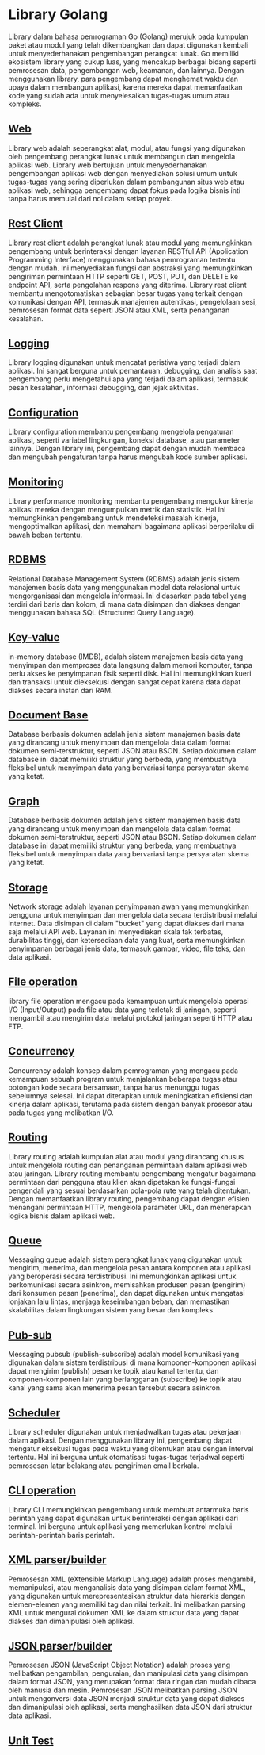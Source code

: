 # Library Golang

Library dalam bahasa pemrograman Go (Golang) merujuk pada kumpulan paket atau modul yang telah dikembangkan dan dapat digunakan kembali untuk menyederhanakan pengembangan perangkat lunak. Go memiliki ekosistem library yang cukup luas, yang mencakup berbagai bidang seperti pemrosesan data, pengembangan web, keamanan, dan lainnya. Dengan menggunakan library, para pengembang dapat menghemat waktu dan upaya dalam membangun aplikasi, karena mereka dapat memanfaatkan kode yang sudah ada untuk menyelesaikan tugas-tugas umum atau kompleks.

## [Web](/golang/library/web.md)

Library web adalah seperangkat alat, modul, atau fungsi yang digunakan oleh pengembang perangkat lunak untuk membangun dan mengelola aplikasi web. Library web bertujuan untuk menyederhanakan pengembangan aplikasi web dengan menyediakan solusi umum untuk tugas-tugas yang sering diperlukan dalam pembangunan situs web atau aplikasi web, sehingga pengembang dapat fokus pada logika bisnis inti tanpa harus memulai dari nol dalam setiap proyek.

## [Rest Client](/golang/library/rest_client.md)

Library rest client adalah perangkat lunak atau modul yang memungkinkan pengembang untuk berinteraksi dengan layanan RESTful API (Application Programming Interface) menggunakan bahasa pemrograman tertentu dengan mudah. Ini menyediakan fungsi dan abstraksi yang memungkinkan pengiriman permintaan HTTP seperti GET, POST, PUT, dan DELETE ke endpoint API, serta pengolahan respons yang diterima. Library rest client membantu mengotomatiskan sebagian besar tugas yang terkait dengan komunikasi dengan API, termasuk manajemen autentikasi, pengelolaan sesi, pemrosesan format data seperti JSON atau XML, serta penanganan kesalahan.

## [Logging](/golang/library/logging.md)

Library logging digunakan untuk mencatat peristiwa yang terjadi dalam aplikasi. Ini sangat berguna untuk pemantauan, debugging, dan analisis saat pengembang perlu mengetahui apa yang terjadi dalam aplikasi, termasuk pesan kesalahan, informasi debugging, dan jejak aktivitas.

## [Configuration](/golang/library/configuration.md)

Library configuration membantu pengembang mengelola pengaturan aplikasi, seperti variabel lingkungan, koneksi database, atau parameter lainnya. Dengan library ini, pengembang dapat dengan mudah membaca dan mengubah pengaturan tanpa harus mengubah kode sumber aplikasi.

## [Monitoring](/golang/library/monitoring.md)

Library performance monitoring membantu pengembang mengukur kinerja aplikasi mereka dengan mengumpulkan metrik dan statistik. Hal ini memungkinkan pengembang untuk mendeteksi masalah kinerja, mengoptimalkan aplikasi, dan memahami bagaimana aplikasi berperilaku di bawah beban tertentu.

## [RDBMS](/golang/library/rdbms.md)

Relational Database Management System (RDBMS) adalah jenis sistem manajemen basis data yang menggunakan model data relasional untuk mengorganisasi dan mengelola informasi. Ini didasarkan pada tabel yang terdiri dari baris dan kolom, di mana data disimpan dan diakses dengan menggunakan bahasa SQL (Structured Query Language).

## [Key-value](/golang/library/in_memory_db.md)

 in-memory database (IMDB), adalah sistem manajemen basis data yang menyimpan dan memproses data langsung dalam memori komputer, tanpa perlu akses ke penyimpanan fisik seperti disk. Hal ini memungkinkan kueri dan transaksi untuk dieksekusi dengan sangat cepat karena data dapat diakses secara instan dari RAM.

## [Document Base](/golang/library/document_based_db.md)

Database berbasis dokumen adalah jenis sistem manajemen basis data yang dirancang untuk menyimpan dan mengelola data dalam format dokumen semi-terstruktur, seperti JSON atau BSON. Setiap dokumen dalam database ini dapat memiliki struktur yang berbeda, yang membuatnya fleksibel untuk menyimpan data yang bervariasi tanpa persyaratan skema yang ketat.

## [Graph](/golang/library/graph_db.md)

Database berbasis dokumen adalah jenis sistem manajemen basis data yang dirancang untuk menyimpan dan mengelola data dalam format dokumen semi-terstruktur, seperti JSON atau BSON. Setiap dokumen dalam database ini dapat memiliki struktur yang berbeda, yang membuatnya fleksibel untuk menyimpan data yang bervariasi tanpa persyaratan skema yang ketat.

## [Storage](/golang/library/storage.md)

Network storage adalah layanan penyimpanan awan yang memungkinkan pengguna untuk menyimpan dan mengelola data secara terdistribusi melalui internet. Data disimpan di dalam "bucket" yang dapat diakses dari mana saja melalui API web. Layanan ini menyediakan skala tak terbatas, durabilitas tinggi, dan ketersediaan data yang kuat, serta memungkinkan penyimpanan berbagai jenis data, termasuk gambar, video, file teks, dan data aplikasi.

## [File operation](/golang/library/file_operation.md)

library file operation mengacu pada kemampuan untuk mengelola operasi I/O (Input/Output) pada file atau data yang terletak di jaringan, seperti mengambil atau mengirim data melalui protokol jaringan seperti HTTP atau FTP.

## [Concurrency](/golang/library/concurrency.md)

Concurrency adalah konsep dalam pemrograman yang mengacu pada kemampuan sebuah program untuk menjalankan beberapa tugas atau potongan kode secara bersamaan, tanpa harus menunggu tugas sebelumnya selesai. Ini dapat diterapkan untuk meningkatkan efisiensi dan kinerja dalam aplikasi, terutama pada sistem dengan banyak prosesor atau pada tugas yang melibatkan I/O.

## [Routing](/golang/library/routing.md)

Library routing adalah kumpulan alat atau modul yang dirancang khusus untuk mengelola routing dan penanganan permintaan dalam aplikasi web atau jaringan. Library routing membantu pengembang mengatur bagaimana permintaan dari pengguna atau klien akan dipetakan ke fungsi-fungsi pengendali yang sesuai berdasarkan pola-pola rute yang telah ditentukan. Dengan memanfaatkan library routing, pengembang dapat dengan efisien menangani permintaan HTTP, mengelola parameter URL, dan menerapkan logika bisnis dalam aplikasi web.

## [Queue](/golang/library/queueing.md)

Messaging queue adalah sistem perangkat lunak yang digunakan untuk mengirim, menerima, dan mengelola pesan antara komponen atau aplikasi yang beroperasi secara terdistribusi. Ini memungkinkan aplikasi untuk berkomunikasi secara asinkron, memisahkan produsen pesan (pengirim) dari konsumen pesan (penerima), dan dapat digunakan untuk mengatasi lonjakan lalu lintas, menjaga keseimbangan beban, dan memastikan skalabilitas dalam lingkungan sistem yang besar dan kompleks. 

## [Pub-sub](/golang/library/pubsub.md)

Messaging pubsub (publish-subscribe) adalah model komunikasi yang digunakan dalam sistem terdistribusi di mana komponen-komponen aplikasi dapat mengirim (publish) pesan ke topik atau kanal tertentu, dan komponen-komponen lain yang berlangganan (subscribe) ke topik atau kanal yang sama akan menerima pesan tersebut secara asinkron.

## [Scheduler](/golang/library/scheduler.md)

Library scheduler digunakan untuk menjadwalkan tugas atau pekerjaan dalam aplikasi. Dengan menggunakan library ini, pengembang dapat mengatur eksekusi tugas pada waktu yang ditentukan atau dengan interval tertentu. Hal ini berguna untuk otomatisasi tugas-tugas terjadwal seperti pemrosesan latar belakang atau pengiriman email berkala.

## [CLI operation](/golang/library/cli.md)

Library CLI memungkinkan pengembang untuk membuat antarmuka baris perintah yang dapat digunakan untuk berinteraksi dengan aplikasi dari terminal. Ini berguna untuk aplikasi yang memerlukan kontrol melalui perintah-perintah baris perintah.

## [XML parser/builder](/golang/library/xml_proccesing.md)

Pemrosesan XML (eXtensible Markup Language) adalah proses mengambil, memanipulasi, atau menganalisis data yang disimpan dalam format XML, yang digunakan untuk merepresentasikan struktur data hierarkis dengan elemen-elemen yang memiliki tag dan nilai terkait. Ini melibatkan parsing XML untuk mengurai dokumen XML ke dalam struktur data yang dapat diakses dan dimanipulasi oleh aplikasi.

## [JSON parser/builder](/golang/library/json_proccesing.md)

Pemrosesan JSON (JavaScript Object Notation) adalah proses yang melibatkan pengambilan, penguraian, dan manipulasi data yang disimpan dalam format JSON, yang merupakan format data ringan dan mudah dibaca oleh manusia dan mesin. Pemrosesan JSON melibatkan parsing JSON untuk mengonversi data JSON menjadi struktur data yang dapat diakses dan dimanipulasi oleh aplikasi, serta menghasilkan data JSON dari struktur data aplikasi.

## [Unit Test](/golang/library/unit_test.md)